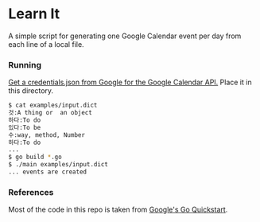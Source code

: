 # Learn It

A simple script for generating one Google Calendar event per day from
each line of a local file.

### Running

[Get a credentials.json from Google for the Google Calendar
API.](https://developers.google.com/calendar/quickstart/go) Place it
in this directory.

```bash
$ cat examples/input.dict
것:A thing or  an object
하다:To do
있다:To be
수:way, method, Number
하다:To do
...
$ go build *.go
$ ./main examples/input.dict
... events are created
```

### References

Most of the code in this repo is taken from [Google's Go
Quickstart](https://developers.google.com/calendar/quickstart/go).
